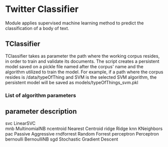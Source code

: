 # Twitter Classifier

Module applies supervised machine learning method to predict the classification of a body of text.


## TClassifier

TClassifier takes as parameter the path where the working corpus resides, in order to train and validate its documents.
The script creates a persistent model saved on a pickle file named after the corpus' name and the algorithm utilized to train
the model. For example, if a path where the corpus resides is /data/typeOfThing and SVM is the selected SVM algorithm,
the persistent model will be saved as models/typeOfThings_svm.pkl

### List of algorithm parameters

parameter    description
-----------------------------------------
svc          LinearSVC<br>
mnb          MultinomialNB
ncentroid    Nearest Centroid
ridge        Ridge
knn          KNeighbors
pac          Passive Aggressive
rndforrest   Random Forrest
perceptron   Perceptron
bernoulli    BernoulliNB
sgd          Stochastic Gradient Descent
